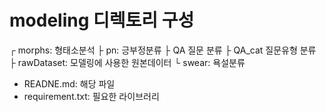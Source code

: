 # modeling 디렉토리 구성

┌ morphs: 형태소분석
├ pn: 긍부정분류
├ QA 질문 분류
├ QA_cat 질문유형 분류
├ rawDataset: 모델링에 사용한 원본데이터
└ swear: 욕설분류
- READNE.md: 해당 파일
- requirement.txt: 필요한 라이브러리

